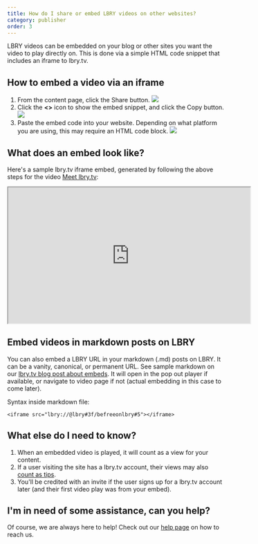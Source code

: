 ```yaml
---
title: How do I share or embed LBRY videos on other websites?
category: publisher
order: 3
---
```


LBRY videos can be embedded on your blog or other sites you want the video to play directly on. This is done via a simple HTML code snippet that includes an iframe to lbry.tv.

## How to embed a video via an iframe

1. From the content page, click the Share button.
   ![](https://spee.ch/c/embed-1.jpg)
2. Click the **<>** icon to show the embed snippet, and click the Copy button.
   ![](https://spee.ch/e/embed-2.jpg)
3. Paste the embed code into your website. Depending on what platform you are using, this may require an HTML code block.
   ![](https://spee.ch/5/embed-3.jpg)

## What does an embed look like?

Here's a sample lbry.tv iframe embed, generated by following the above steps for the video [Meet lbry.tv](https://open.lbry.com/@lbry:3f/meetlbrytv:c?r=9PLaAYVfz6NLQa81fdSLpcvVhWm7joNV):

<iframe width="560" height="315" src="https://lbry.tv/$/embed/meetlbrytv/c6c0a5caa6cc391696e1270e33cd9d24ee7c2d52" allowfullscreen></iframe>

## Embed videos in markdown posts on LBRY

You can also embed a LBRY URL in your markdown (.md) posts on LBRY. It can be a vanity, canonical, or permanent URL. See sample markdown on our [lbry.tv blog post about embeds](https://open.lbry.com/@lbry:3f/embedforscience:0). It will open in the pop out player if available, or navigate to video page if not (actual embedding in this case to come later). 

Syntax inside markdown file:

```
<iframe src="lbry://@lbry#3f/befreeonlbry#5"></iframe>
```

## What else do I need to know?

1. When an embedded video is played, it will count as a view for your content.
1. If a user visiting the site has a lbry.tv account, their views may also [count as tips](/faq/rewards#contentview).
1. You'll be credited with an invite if the user signs up for a lbry.tv account later (and their first video play was from your embed).

## I'm in need of some assistance, can you help?

Of course, we are always here to help! Check out our [help page](/faq/support) on how to reach us.
